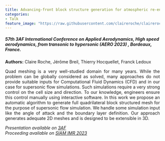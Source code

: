 ```yaml
---
title: Advancing-front block structure generation for atmospheric re-entry simulations
categories:
- Talk
feature_image: "https://raw.githubusercontent.com/claireroche/claireroche.github.io/main/images/blossoms.png"
---
```


##### 57th 3AF International Conference on Applied Aerodynamics, High speed aerodynamics, from transonic to hypersonic (AERO 2023) , Bordeaux, France.
**Authors:** Claire Roche, Jérôme Breil, Thierry Hocquellet, Franck Ledoux

<div style="text-align: justify">
Quad meshing is a very well-studied domain for many years. While the problem can be globally considered as solved, many approaches do not provide suitable inputs for Computational Fluid Dynamics (CFD) and in our case for supersonic flow simulations. Such simulations require a very strong control on the cell size and direction. To our knowledge, engineers ensure this control manually using interactive software. In this work we propose an automatic algorithm to generate full quadrilateral block structured mesh for the purpose of supersonic flow simulation. We handle some simulation input like the angle of attack and the boundary layer definition. Our approach generates adequate 2D meshes and is designed to be extensible in 3D.
</div>

<!-- more -->


_Presentation available on [3AF](https://www.3af-aerodynamics.com/images/Public/DOCS_CONFERENCE/2023/PRESENTATIONS/DAY%2001/SESSION%201B/AERO2023_38_C.%20ROCHE_PR.pdf)_  
_Proceeding available on [SIAM IMR 2023](https://internationalmeshingroundtable.com/assets/papers/2023/11-Roche-compressed.pdf)_  
